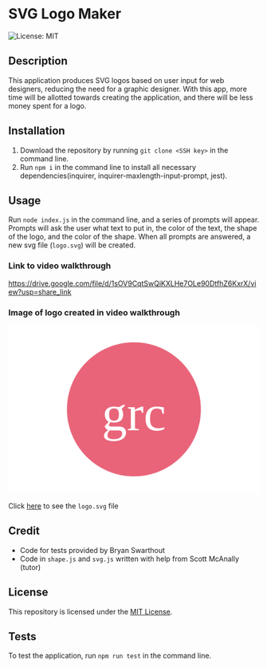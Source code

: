# SVG Logo Maker
![License: MIT](https://img.shields.io/badge/License-MIT-yellow.svg)

## Description
This application produces SVG logos based on user input for web designers, reducing the need for a graphic designer. With this app, more time will be allotted towards creating the application, and there will be less money spent for a logo.

## Installation
1. Download the repository by running `git clone <SSH key>` in the command line.
2. Run `npm i` in the command line to install all necessary dependencies(inquirer, inquirer-maxlength-input-prompt, jest).

## Usage
Run `node index.js` in the command line, and a series of prompts will appear. Prompts will ask the user what text to put in, the color of the text, the shape of the logo, and the color of the shape. When all prompts are answered, a new svg file (`logo.svg`) will be created.

### Link to video walkthrough
https://drive.google.com/file/d/1sOV9CqtSwQiKXLHe7OLe90DtfhZ6KxrX/view?usp=share_link

### Image of logo created in video walkthrough
![logo](./logo.svg)

Click [here](./logo.svg) to see the `logo.svg` file

## Credit
* Code for tests provided by Bryan Swarthout
* Code in `shape.js` and `svg.js` written with help from Scott McAnally (tutor)

## License
This repository is licensed under the [MIT License](https://opensource.org/licenses/MIT).

## Tests
To test the application, run `npm run test` in the command line.